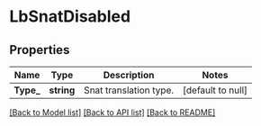 # LbSnatDisabled

## Properties
Name | Type | Description | Notes
------------ | ------------- | ------------- | -------------
**Type_** | **string** | Snat translation type. | [default to null]

[[Back to Model list]](../README.md#documentation-for-models) [[Back to API list]](../README.md#documentation-for-api-endpoints) [[Back to README]](../README.md)

